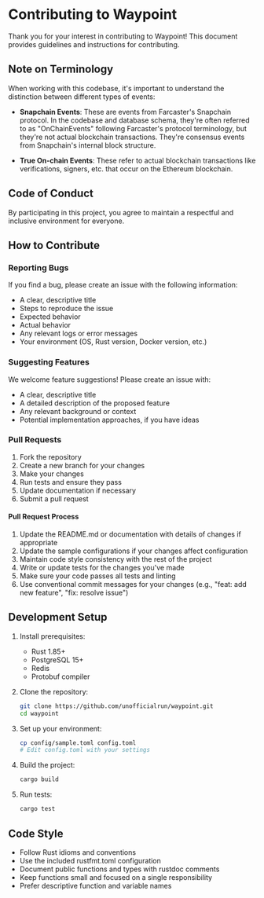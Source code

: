 # Contributing to Waypoint

Thank you for your interest in contributing to Waypoint! This document provides guidelines and instructions for contributing.

## Note on Terminology

When working with this codebase, it's important to understand the distinction between different types of events:

- **Snapchain Events**: These are events from Farcaster's Snapchain protocol. In the codebase and database schema, they're often referred to as "OnChainEvents" following Farcaster's protocol terminology, but they're not actual blockchain transactions. They're consensus events from Snapchain's internal block structure.

- **True On-chain Events**: These refer to actual blockchain transactions like verifications, signers, etc. that occur on the Ethereum blockchain.

## Code of Conduct

By participating in this project, you agree to maintain a respectful and inclusive environment for everyone.

## How to Contribute

### Reporting Bugs

If you find a bug, please create an issue with the following information:

- A clear, descriptive title
- Steps to reproduce the issue
- Expected behavior
- Actual behavior
- Any relevant logs or error messages
- Your environment (OS, Rust version, Docker version, etc.)

### Suggesting Features

We welcome feature suggestions! Please create an issue with:

- A clear, descriptive title
- A detailed description of the proposed feature
- Any relevant background or context
- Potential implementation approaches, if you have ideas

### Pull Requests

1. Fork the repository
2. Create a new branch for your changes
3. Make your changes
4. Run tests and ensure they pass
5. Update documentation if necessary
6. Submit a pull request

#### Pull Request Process

1. Update the README.md or documentation with details of changes if appropriate
2. Update the sample configurations if your changes affect configuration
3. Maintain code style consistency with the rest of the project
4. Write or update tests for the changes you've made
5. Make sure your code passes all tests and linting
6. Use conventional commit messages for your changes (e.g., "feat: add new feature", "fix: resolve issue")

## Development Setup

1. Install prerequisites:
   - Rust 1.85+
   - PostgreSQL 15+
   - Redis
   - Protobuf compiler

2. Clone the repository:
   ```bash
   git clone https://github.com/unofficialrun/waypoint.git
   cd waypoint
   ```

3. Set up your environment:
   ```bash
   cp config/sample.toml config.toml
   # Edit config.toml with your settings
   ```

4. Build the project:
   ```bash
   cargo build
   ```

5. Run tests:
   ```bash
   cargo test
   ```

## Code Style

- Follow Rust idioms and conventions
- Use the included rustfmt.toml configuration
- Document public functions and types with rustdoc comments
- Keep functions small and focused on a single responsibility
- Prefer descriptive function and variable names

